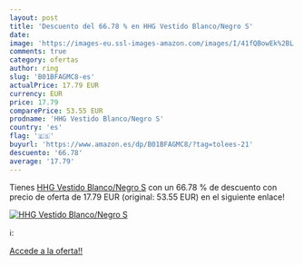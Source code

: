 ```yaml
---
layout: post
title: 'Descuento del 66.78 % en HHG Vestido Blanco/Negro S'
date: 
image: 'https://images-eu.ssl-images-amazon.com/images/I/41fQBowEk%2BL._SL200_.jpg'
comments: true
category: ofertas
author: ring
slug: 'B01BFAGMC8-es'
actualPrice: 17.79 EUR
currency: EUR
price: 17.79
comparePrice: 53.55 EUR
prodname: 'HHG Vestido Blanco/Negro S'
country: 'es'
flag: '🇪🇸'
buyurl: 'https://www.amazon.es/dp/B01BFAGMC8/?tag=tolees-21'
descuento: '66.78'
average: '17.79'
---
```


Tienes [HHG Vestido Blanco/Negro S](https://www.amazon.es/dp/B01BFAGMC8/?tag=tolees-21) con un 66.78 % de descuento con precio de oferta de 17.79 EUR (original: 53.55 EUR) en el siguiente enlace!

[![HHG Vestido Blanco/Negro S](https://images-eu.ssl-images-amazon.com/images/I/41fQBowEk%2BL._SL200_.jpg)](https://www.amazon.es/dp/B01BFAGMC8/?tag=tolees-21)

ℹ️:


[Accede a la oferta!!](https://www.amazon.es/dp/B01BFAGMC8/?tag=tolees-21)
